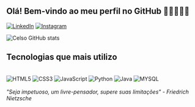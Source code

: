 
## Olá! Bem-vindo ao meu perfil no GitHub 👋🏽👨🏽‍💻
[![LinkedIn](https://img.shields.io/badge/LinkedIn-0077B5?style=for-the-badge&logo=linkedin&logoColor=white)](https://www.linkedin.com/in/borgesnetocs/)
[![Instagram](https://img.shields.io/badge/Instagram-E4405F?style=for-the-badge&logo=instagram&logoColor=white)](https://www.instagram.com/borgesnetocs/)

![Celso GitHub stats](https://github-readme-stats.vercel.app/api?username=devcelsoborges&show_icons=true&theme=dark)


## Tecnologias que mais utilizo
<div style="display: inline_block"><br>
<img src="https://img.shields.io/badge/HTML5-E34F26?style=for-the-badge&logo=html5&logoColor=white" alt="HTML5" align="center"/>
<img src="https://img.shields.io/badge/CSS3-1572B6?style=for-the-badge&logo=css3&logoColor=white" alt="CSS3" align="center"/>
<img src="https://img.shields.io/badge/JavaScript-F7DF1E?style=for-the-badge&logo=javascript&logoColor=black" alt="JavaScript" align="center"/>
<img src="https://img.shields.io/badge/Python-3776AB?style=for-the-badge&logo=python&logoColor=white" alt="Python" align="center">
<img src="https://img.shields.io/badge/Java-ED8B00?style=for-the-badge&logo=openjdk&logoColor=white" alt="Java" align="center">
<img src="https://img.shields.io/badge/MySQL-00000F?style=for-the-badge&logo=mysql&logoColor=white" alt="MYSQL" align="center">
</div><br>
<em>"Seja impetuoso, um livre-pensador, supere suas limitações" - Friedrich Nietzsche</em>
